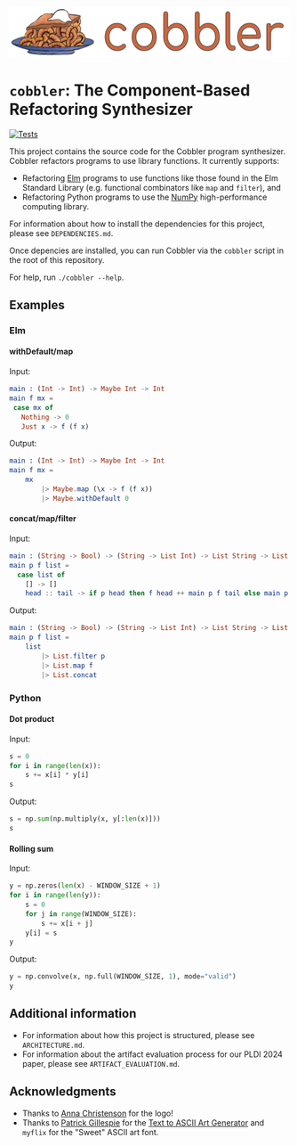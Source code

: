<div align="center">
  <img src="banner.png" alt="cobbler">
</div>

# `cobbler`: The Component-Based Refactoring Synthesizer

[![Tests](https://github.com/justinlubin/component-based-refactoring/actions/workflows/workflow.yml/badge.svg)](https://github.com/justinlubin/component-based-refactoring/actions/workflows/workflow.yml)

This project contains the source code for the Cobbler program synthesizer.
Cobbler refactors programs to use library functions. It currently supports:

- Refactoring [Elm](https://elm-lang.org/) programs to use functions like those
  found in the Elm Standard Library (e.g. functional combinators like `map` and
  `filter`), and
- Refactoring Python programs to use the [NumPy](https://numpy.org/)
  high-performance computing library.

For information about how to install the dependencies for this project, please
see `DEPENDENCIES.md`.

Once depencies are installed, you can run Cobbler via the `cobbler` script in
the root of this repository.

For help, run `./cobbler --help`.

## Examples

### Elm

#### withDefault/map

Input:

```elm
main : (Int -> Int) -> Maybe Int -> Int
main f mx =
 case mx of
   Nothing -> 0
   Just x -> f (f x)
```

Output:

```elm
main : (Int -> Int) -> Maybe Int -> Int
main f mx =
    mx
        |> Maybe.map (\x -> f (f x))
        |> Maybe.withDefault 0
```

#### concat/map/filter

Input:

```elm
main : (String -> Bool) -> (String -> List Int) -> List String -> List Int
main p f list =
  case list of
    [] -> []
    head :: tail -> if p head then f head ++ main p f tail else main p f tail
```

Output:

```elm
main : (String -> Bool) -> (String -> List Int) -> List String -> List Int
main p f list =
    list
        |> List.filter p
        |> List.map f
        |> List.concat
```

### Python

#### Dot product

Input:

```python
s = 0
for i in range(len(x)):
    s += x[i] * y[i]
s
```

Output:

```python
s = np.sum(np.multiply(x, y[:len(x)]))
s
```

#### Rolling sum

Input:

```python
y = np.zeros(len(x) - WINDOW_SIZE + 1)
for i in range(len(y)):
    s = 0
    for j in range(WINDOW_SIZE):
        s += x[i + j]
    y[i] = s
y
```

Output:

```python
y = np.convolve(x, np.full(WINDOW_SIZE, 1), mode="valid")
y
```

## Additional information

- For information about how this project is structured, please see
`ARCHITECTURE.md`.
- For information about the artifact evaluation process for our PLDI 2024 paper,
please see `ARTIFACT_EVALUATION.md`.

## Acknowledgments

- Thanks to [Anna
    Christenson](https://www.linkedin.com/in/anna-christenson-a51a08213/) for the logo!
- Thanks to
  [Patrick Gillespie](http://patorjk.com/)
  for the
  [Text to ASCII Art Generator](http://patorjk.com/software/taag)
  and `myflix` for the "Sweet" ASCII art font.
